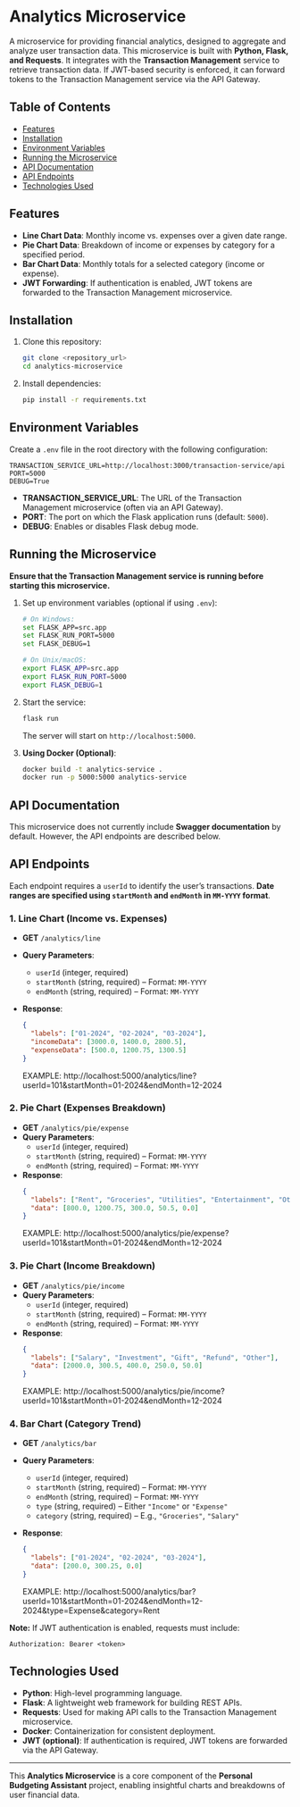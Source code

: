 # Analytics Microservice

A microservice for providing financial analytics, designed to aggregate and analyze user transaction data. This microservice is built with **Python, Flask, and Requests**. It integrates with the **Transaction Management** service to retrieve transaction data. If JWT-based security is enforced, it can forward tokens to the Transaction Management service via the API Gateway.

## Table of Contents

- [Features](#features)
- [Installation](#installation)
- [Environment Variables](#environment-variables)
- [Running the Microservice](#running-the-microservice)
- [API Documentation](#api-documentation)
- [API Endpoints](#api-endpoints)
- [Technologies Used](#technologies-used)

## Features

- **Line Chart Data**: Monthly income vs. expenses over a given date range.
- **Pie Chart Data**: Breakdown of income or expenses by category for a specified period.
- **Bar Chart Data**: Monthly totals for a selected category (income or expense).
- **JWT Forwarding**: If authentication is enabled, JWT tokens are forwarded to the Transaction Management microservice.

## Installation

1. Clone this repository:

   ```bash
   git clone <repository_url>
   cd analytics-microservice
   ```

2. Install dependencies:

   ```bash
   pip install -r requirements.txt
   ```

## Environment Variables

Create a `.env` file in the root directory with the following configuration:

```plaintext
TRANSACTION_SERVICE_URL=http://localhost:3000/transaction-service/api
PORT=5000
DEBUG=True
```

- **TRANSACTION_SERVICE_URL**: The URL of the Transaction Management microservice (often via an API Gateway).
- **PORT**: The port on which the Flask application runs (default: `5000`).
- **DEBUG**: Enables or disables Flask debug mode.

## Running the Microservice

**Ensure that the Transaction Management service is running before starting this microservice.**

1. Set up environment variables (optional if using `.env`):

   ```bash
   # On Windows:
   set FLASK_APP=src.app
   set FLASK_RUN_PORT=5000
   set FLASK_DEBUG=1

   # On Unix/macOS:
   export FLASK_APP=src.app
   export FLASK_RUN_PORT=5000
   export FLASK_DEBUG=1
   ```

2. Start the service:

   ```bash
   flask run
   ```

   The server will start on `http://localhost:5000`.

3. **Using Docker (Optional)**:

   ```bash
   docker build -t analytics-service .
   docker run -p 5000:5000 analytics-service
   ```

## API Documentation

This microservice does not currently include **Swagger documentation** by default. However, the API endpoints are described below.

## API Endpoints

Each endpoint requires a `userId` to identify the user’s transactions. **Date ranges are specified using `startMonth` and `endMonth` in `MM-YYYY` format**.

### 1. Line Chart (Income vs. Expenses)

- **GET** `/analytics/line`
- **Query Parameters**:
  - `userId` (integer, required)
  - `startMonth` (string, required) – Format: `MM-YYYY`
  - `endMonth` (string, required) – Format: `MM-YYYY`
- **Response**:
  ```json
  {
    "labels": ["01-2024", "02-2024", "03-2024"],
    "incomeData": [3000.0, 1400.0, 2800.5],
    "expenseData": [500.0, 1200.75, 1300.5]
  }
  ```


  EXAMPLE: http://localhost:5000/analytics/line?userId=101&startMonth=01-2024&endMonth=12-2024

### 2. Pie Chart (Expenses Breakdown)

- **GET** `/analytics/pie/expense`
- **Query Parameters**:
  - `userId` (integer, required)
  - `startMonth` (string, required) – Format: `MM-YYYY`
  - `endMonth` (string, required) – Format: `MM-YYYY`
- **Response**:
  ```json
  {
    "labels": ["Rent", "Groceries", "Utilities", "Entertainment", "Other"],
    "data": [800.0, 1200.75, 300.0, 50.5, 0.0]
  }
  ```
  EXAMPLE: http://localhost:5000/analytics/pie/expense?userId=101&startMonth=01-2024&endMonth=12-2024

### 3. Pie Chart (Income Breakdown)

- **GET** `/analytics/pie/income`
- **Query Parameters**:
  - `userId` (integer, required)
  - `startMonth` (string, required) – Format: `MM-YYYY`
  - `endMonth` (string, required) – Format: `MM-YYYY`
- **Response**:
  ```json
  {
    "labels": ["Salary", "Investment", "Gift", "Refund", "Other"],
    "data": [2000.0, 300.5, 400.0, 250.0, 50.0]
  }
  ```
  EXAMPLE: http://localhost:5000/analytics/pie/income?userId=101&startMonth=01-2024&endMonth=12-2024

### 4. Bar Chart (Category Trend)

- **GET** `/analytics/bar`
- **Query Parameters**:
  - `userId` (integer, required)
  - `startMonth` (string, required) – Format: `MM-YYYY`
  - `endMonth` (string, required) – Format: `MM-YYYY`
  - `type` (string, required) – Either `"Income"` or `"Expense"`
  - `category` (string, required) – E.g., `"Groceries"`, `"Salary"`
- **Response**:
  ```json
  {
    "labels": ["01-2024", "02-2024", "03-2024"],
    "data": [200.0, 300.25, 0.0]
  }
  ```

  EXAMPLE: http://localhost:5000/analytics/bar?userId=101&startMonth=01-2024&endMonth=12-2024&type=Expense&category=Rent


**Note:** If JWT authentication is enabled, requests must include:

```plaintext
Authorization: Bearer <token>
```

## Technologies Used

- **Python**: High-level programming language.
- **Flask**: A lightweight web framework for building REST APIs.
- **Requests**: Used for making API calls to the Transaction Management microservice.
- **Docker**: Containerization for consistent deployment.
- **JWT (optional)**: If authentication is required, JWT tokens are forwarded via the API Gateway.

---

This **Analytics Microservice** is a core component of the **Personal Budgeting Assistant** project, enabling insightful charts and breakdowns of user financial data.